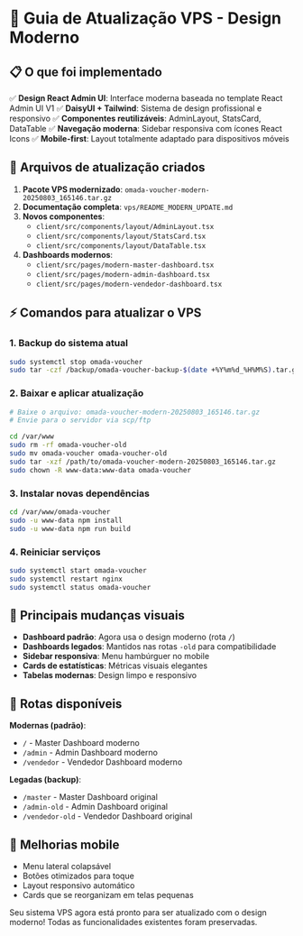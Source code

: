# 🚀 Guia de Atualização VPS - Design Moderno

## 📋 O que foi implementado

✅ **Design React Admin UI**: Interface moderna baseada no template React Admin UI V1
✅ **DaisyUI + Tailwind**: Sistema de design profissional e responsivo
✅ **Componentes reutilizáveis**: AdminLayout, StatsCard, DataTable
✅ **Navegação moderna**: Sidebar responsiva com ícones React Icons
✅ **Mobile-first**: Layout totalmente adaptado para dispositivos móveis

## 🎯 Arquivos de atualização criados

1. **Pacote VPS modernizado**: `omada-voucher-modern-20250803_165146.tar.gz`
2. **Documentação completa**: `vps/README_MODERN_UPDATE.md`
3. **Novos componentes**:
   - `client/src/components/layout/AdminLayout.tsx`
   - `client/src/components/layout/StatsCard.tsx` 
   - `client/src/components/layout/DataTable.tsx`
4. **Dashboards modernos**:
   - `client/src/pages/modern-master-dashboard.tsx`
   - `client/src/pages/modern-admin-dashboard.tsx`
   - `client/src/pages/modern-vendedor-dashboard.tsx`

## ⚡ Comandos para atualizar o VPS

### 1. Backup do sistema atual
```bash
sudo systemctl stop omada-voucher
sudo tar -czf /backup/omada-voucher-backup-$(date +%Y%m%d_%H%M%S).tar.gz /var/www/omada-voucher
```

### 2. Baixar e aplicar atualização
```bash
# Baixe o arquivo: omada-voucher-modern-20250803_165146.tar.gz
# Envie para o servidor via scp/ftp

cd /var/www
sudo rm -rf omada-voucher-old
sudo mv omada-voucher omada-voucher-old
sudo tar -xzf /path/to/omada-voucher-modern-20250803_165146.tar.gz
sudo chown -R www-data:www-data omada-voucher
```

### 3. Instalar novas dependências
```bash
cd /var/www/omada-voucher
sudo -u www-data npm install
sudo -u www-data npm run build
```

### 4. Reiniciar serviços
```bash
sudo systemctl start omada-voucher
sudo systemctl restart nginx
sudo systemctl status omada-voucher
```

## 🎨 Principais mudanças visuais

- **Dashboard padrão**: Agora usa o design moderno (rota `/`)
- **Dashboards legados**: Mantidos nas rotas `-old` para compatibilidade
- **Sidebar responsiva**: Menu hambúrguer no mobile
- **Cards de estatísticas**: Métricas visuais elegantes
- **Tabelas modernas**: Design limpo e responsivo

## 🔄 Rotas disponíveis

**Modernas (padrão)**:
- `/` - Master Dashboard moderno
- `/admin` - Admin Dashboard moderno  
- `/vendedor` - Vendedor Dashboard moderno

**Legadas (backup)**:
- `/master` - Master Dashboard original
- `/admin-old` - Admin Dashboard original
- `/vendedor-old` - Vendedor Dashboard original

## 📱 Melhorias mobile

- Menu lateral colapsável
- Botões otimizados para toque
- Layout responsivo automático
- Cards que se reorganizam em telas pequenas

Seu sistema VPS agora está pronto para ser atualizado com o design moderno! Todas as funcionalidades existentes foram preservadas.
